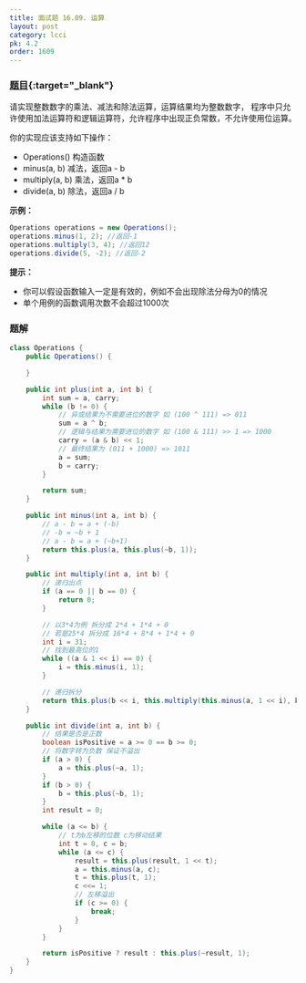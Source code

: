 ```yaml
---
title: 面试题 16.09. 运算
layout: post
category: lcci
pk: 4.2
order: 1609
---
```


### [题目](https://leetcode-cn.com/operations-lcci/){:target="_blank"}

请实现整数数字的乘法、减法和除法运算，运算结果均为整数数字，
程序中只允许使用加法运算符和逻辑运算符，允许程序中出现正负常数，不允许使用位运算。

你的实现应该支持如下操作：
- Operations() 构造函数
- minus(a, b) 减法，返回a - b
- multiply(a, b) 乘法，返回a * b
- divide(a, b) 除法，返回a / b

**示例：**  

```java
Operations operations = new Operations();
operations.minus(1, 2); //返回-1
operations.multiply(3, 4); //返回12
operations.divide(5, -2); //返回-2
```

**提示：**
- 你可以假设函数输入一定是有效的，例如不会出现除法分母为0的情况
- 单个用例的函数调用次数不会超过1000次

### 题解

```java
class Operations {
    public Operations() {

    }

    public int plus(int a, int b) {
        int sum = a, carry;
        while (b != 0) {
            // 异或结果为不需要进位的数字 如 (100 ^ 111) => 011
            sum = a ^ b;
            // 逻辑与结果为需要进位的数字 如 (100 & 111) >> 1 => 1000
            carry = (a & b) << 1;
            // 最终结果为 (011 + 1000) => 1011
            a = sum;
            b = carry;
        }

        return sum;
    }

    public int minus(int a, int b) {
        // a - b = a + (-b)
        // -b = ~b + 1
        // a - b = a + (~b+1)
        return this.plus(a, this.plus(~b, 1));
    }

    public int multiply(int a, int b) {
        // 递归出点
        if (a == 0 || b == 0) {
            return 0;
        }

        // 以3*4为例 拆分成 2*4 + 1*4 + 0
        // 若是25*4 拆分成 16*4 + 8*4 + 1*4 + 0
        int i = 31;
        // 找到最高位的1
        while ((a & 1 << i) == 0) {
            i = this.minus(i, 1);
        }

        // 递归拆分
        return this.plus(b << i, this.multiply(this.minus(a, 1 << i), b));
    }

    public int divide(int a, int b) {
        // 结果是否是正数
        boolean isPositive = a >= 0 == b >= 0;
        // 将数字转为负数 保证不溢出
        if (a > 0) {
            a = this.plus(~a, 1);
        }
        if (b > 0) {
            b = this.plus(~b, 1);
        }
        int result = 0;

        while (a <= b) {
            // t为b左移的位数 c为移动结果
            int t = 0, c = b;
            while (a <= c) {
                result = this.plus(result, 1 << t);
                a = this.minus(a, c);
                t = this.plus(t, 1);
                c <<= 1;
                // 左移溢出
                if (c >= 0) {
                    break;
                }
            }
        }

        return isPositive ? result : this.plus(~result, 1);
    }
}
```